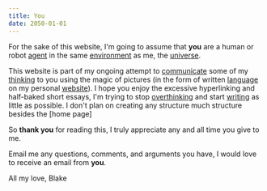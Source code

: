 ```yaml
---
title: You
date: 2050-01-01
---
```

For the sake of this website, I'm going to assume that **you** are a human or robot [agent](/agent) in the same [environment](/environment) as me, the [universe](/universe).

This website is part of my ongoing attempt to [communicate](/communicate) some of my [thinking](/thinking) to you using the magic of pictures (in the form of written [language](/language) on my personal [website](/websites)). I hope you enjoy the excessive hyperlinking and half-baked short essays, I'm trying to stop [overthinking](/overthinking) and start [writing](/writing) as little as possible. I don't plan on creating any structure much structure besides the [home page]

So **thank you** for reading this, I truly appreciate any and all time you give to me.

Email me any questions, comments, and arguments you have, I would love to receive an email from **you**.

All my love,
Blake